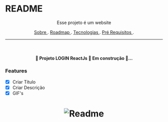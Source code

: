 # README
<p align="center"> Esse projeto é um website </p>

<p align="center">
<a href="sobre"> Sobre </a>.
<a href="roadmap"> Roadmap </a>.
<a href="tecnologias"> Tecnologias </a>.
<a href="pre-requisitos"> Pré Requisitos </a>.
</p>

---
<br>

<h4 align="center">
 🚧 Projeto LOGIN ReactJs 🚀 Em construção 🚧...
  </h4>

### Features
- [X] Criar Título
- [X] Criar Descrição
- [X] GIF's

<h1 align="center">
  <img alt="Readme" title="Readme" src="https://rafaelherculano.com.br/assets/images/busy.gif" />
</h1>
